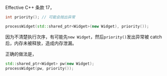 Effective C++ 条款 17，

```c++
int priority(); // 可能会抛出异常

processWidget(std::shared_ptr<Widget>(new Widget), priority());
```

因为不清楚执行次序，有可能先`new Widget`，然后`priority()`发出异常被 catch 后，内存未被释放，造成内存泄漏。

正确的做法是，

```c++
std::shared_ptr<Widget> pw(new Widget);
processWidget(pw, priority());
```
